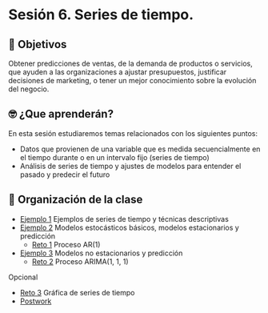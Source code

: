 # Sesión 6.  Series de tiempo.

## :dart: Objetivos

Obtener predicciones de ventas, de la demanda de productos o servicios, que ayuden a las organizaciones a ajustar presupuestos, justificar decisiones de marketing, o tener un mejor conocimiento sobre la evolución del negocio.

## 🤓 ¿Que aprenderán? 

En esta sesión estudiaremos temas relacionados con los siguientes puntos:

- Datos que provienen de una variable que es medida secuencialmente en el tiempo durante o en un intervalo fijo (series de tiempo)
- Análisis de series de tiempo y ajustes de modelos para entender el pasado y predecir el futuro

## 📂 Organización de la clase

- [Ejemplo 1](https://github.com/beduExpert/Programacion-R-Santander-2021/tree/main/Sesion-06/Ejemplo-01) Ejemplos de series de tiempo y técnicas descriptivas
- [Ejemplo 2](https://github.com/beduExpert/Programacion-R-Santander-2021/tree/main/Sesion-06/Ejemplo-02)  Modelos estocásticos básicos, modelos estacionarios y predicción
   - [Reto 1](https://github.com/beduExpert/Programacion-R-Santander-2021/tree/main/Sesion-06/Reto-01) Proceso AR(1)
- [Ejemplo 3](https://github.com/beduExpert/Programacion-R-Santander-2021/tree/main/Sesion-06/Ejemplo-03) Modelos no estacionarios y predicción
   - [Reto 2](https://github.com/beduExpert/Programacion-R-Santander-2021/tree/main/Sesion-06/Reto-02) Proceso ARIMA(1, 1, 1)

Opcional
- [Reto 3](https://github.com/beduExpert/Programacion-R-Santander-2021/tree/main/Sesion-06/Reto-03) Gráfica de series de tiempo
-  [Postwork](https://github.com/beduExpert/Programacion-R-Santander-2021/tree/main/Sesion-06/Postwork)



